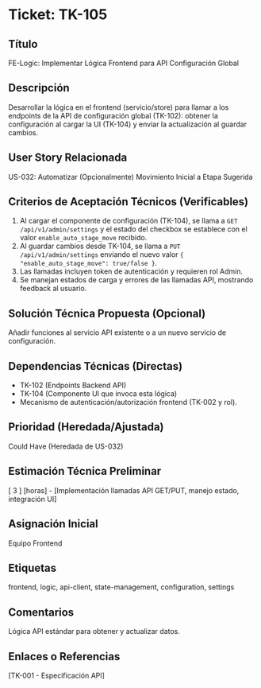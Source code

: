 # Ticket: TK-105

## Título
FE-Logic: Implementar Lógica Frontend para API Configuración Global

## Descripción
Desarrollar la lógica en el frontend (servicio/store) para llamar a los endpoints de la API de configuración global (TK-102): obtener la configuración al cargar la UI (TK-104) y enviar la actualización al guardar cambios.

## User Story Relacionada
US-032: Automatizar (Opcionalmente) Movimiento Inicial a Etapa Sugerida

## Criterios de Aceptación Técnicos (Verificables)
1.  Al cargar el componente de configuración (TK-104), se llama a `GET /api/v1/admin/settings` y el estado del checkbox se establece con el valor `enable_auto_stage_move` recibido.
2.  Al guardar cambios desde TK-104, se llama a `PUT /api/v1/admin/settings` enviando el nuevo valor `{ "enable_auto_stage_move": true/false }`.
3.  Las llamadas incluyen token de autenticación y requieren rol Admin.
4.  Se manejan estados de carga y errores de las llamadas API, mostrando feedback al usuario.

## Solución Técnica Propuesta (Opcional)
Añadir funciones al servicio API existente o a un nuevo servicio de configuración.

## Dependencias Técnicas (Directas)
* TK-102 (Endpoints Backend API)
* TK-104 (Componente UI que invoca esta lógica)
* Mecanismo de autenticación/autorización frontend (TK-002 y rol).

## Prioridad (Heredada/Ajustada)
Could Have (Heredada de US-032)

## Estimación Técnica Preliminar
[ 3 ] [horas] - [Implementación llamadas API GET/PUT, manejo estado, integración UI]

## Asignación Inicial
Equipo Frontend

## Etiquetas
frontend, logic, api-client, state-management, configuration, settings

## Comentarios
Lógica API estándar para obtener y actualizar datos.

## Enlaces o Referencias
[TK-001 - Especificación API]